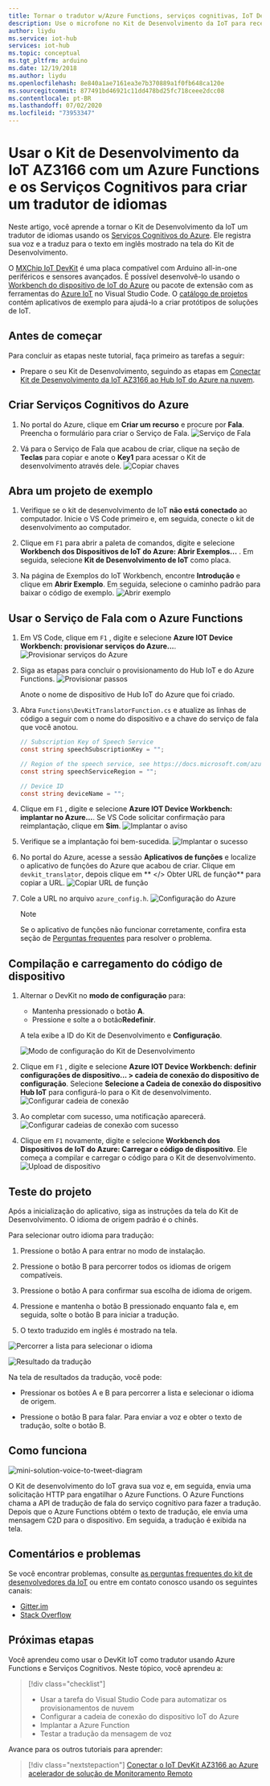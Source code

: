```yaml
---
title: Tornar o tradutor w/Azure Functions, serviços cognitivas, IoT DevKit
description: Use o microfone no Kit de Desenvolvimento da IoT para receber uma mensagem de voz e os Serviços Cognitivos do Azure para processá-la em um texto traduzido em inglês
author: liydu
ms.service: iot-hub
services: iot-hub
ms.topic: conceptual
ms.tgt_pltfrm: arduino
ms.date: 12/19/2018
ms.author: liydu
ms.openlocfilehash: 8e840a1ae7161ea3e7b370889a1f0fb648ca120e
ms.sourcegitcommit: 877491bd46921c11dd478bd25fc718ceee2dcc08
ms.contentlocale: pt-BR
ms.lasthandoff: 07/02/2020
ms.locfileid: "73953347"
---
```

# <a name="use-iot-devkit-az3166-with-azure-functions-and-cognitive-services-to-make-a-language-translator"></a>Usar o Kit de Desenvolvimento da IoT AZ3166 com um Azure Functions e os Serviços Cognitivos para criar um tradutor de idiomas

Neste artigo, você aprende a tornar o Kit de Desenvolvimento da IoT um tradutor de idiomas usando os [Serviços Cognitivos do Azure](https://azure.microsoft.com/services/cognitive-services/). Ele registra sua voz e a traduz para o texto em inglês mostrado na tela do Kit de Desenvolvimento.

O [MXChip IoT DevKit](https://aka.ms/iot-devkit) é uma placa compatível com Arduino all-in-one periféricos e sensores avançados. É possível desenvolvê-lo usando o [Workbench do dispositivo de IoT do Azure](https://aka.ms/iot-workbench) ou pacote de extensão com as ferramentas do [ Azure IoT](https://aka.ms/azure-iot-tools) no Visual Studio Code. O [catálogo de projetos](https://microsoft.github.io/azure-iot-developer-kit/docs/projects/) contém aplicativos de exemplo para ajudá-lo a criar protótipos de soluções de IoT.

## <a name="before-you-begin"></a>Antes de começar

Para concluir as etapas neste tutorial, faça primeiro as tarefas a seguir:

* Prepare o seu Kit de Desenvolvimento, seguindo as etapas em [Conectar Kit de Desenvolvimento da IoT AZ3166 ao Hub IoT do Azure na nuvem](/azure/iot-hub/iot-hub-arduino-iot-devkit-az3166-get-started).

## <a name="create-azure-cognitive-service"></a>Criar Serviços Cognitivos do Azure

1. No portal do Azure, clique em **Criar um recurso** e procure por **Fala**. Preencha o formulário para criar o Serviço de Fala.
  ![Serviço de Fala](media/iot-hub-arduino-iot-devkit-az3166-translator/speech-service.png)

1. Vá para o Serviço de Fala que acabou de criar, clique na seção de **Teclas** para copiar e anote o **Key1** para acessar o Kit de desenvolvimento através dele.
  ![Copiar chaves](media/iot-hub-arduino-iot-devkit-az3166-translator/copy-keys.png)

## <a name="open-sample-project"></a>Abra um projeto de exemplo

1. Verifique se o kit de desenvolvimento de IoT **não está conectado** ao computador. Inicie o VS Code primeiro e, em seguida, conecte o kit de desenvolvimento ao computador.

1. Clique em `F1` para abrir a paleta de comandos, digite e selecione **Workbench dos Dispositivos de IoT do Azure: Abrir Exemplos...** . Em seguida, selecione **Kit de Desenvolvimento de IoT** como placa.

1. Na página de Exemplos do IoT Workbench, encontre **Introdução** e clique em **Abrir Exemplo**. Em seguida, selecione o caminho padrão para baixar o código de exemplo.
  ![Abrir exemplo](media/iot-hub-arduino-iot-devkit-az3166-translator/open-sample.png)

## <a name="use-speech-service-with-azure-functions"></a>Usar o Serviço de Fala com o Azure Functions

1. Em VS Code, clique em `F1` , digite e selecione **Azure IOT Device Workbench: provisionar serviços do Azure...**. ![ Provisionar serviços do Azure](media/iot-hub-arduino-iot-devkit-az3166-translator/provision.png)

1. Siga as etapas para concluir o provisionamento do Hub IoT e do Azure Functions.
   ![Provisionar passos](media/iot-hub-arduino-iot-devkit-az3166-translator/provision-steps.png)

   Anote o nome de dispositivo de Hub IoT do Azure que foi criado.

1. Abra `Functions\DevKitTranslatorFunction.cs` e atualize as linhas de código a seguir com o nome do dispositivo e a chave do serviço de fala que você anotou.
   ```csharp
   // Subscription Key of Speech Service
   const string speechSubscriptionKey = "";

   // Region of the speech service, see https://docs.microsoft.com/azure/cognitive-services/speech-service/regions for more details.
   const string speechServiceRegion = "";

   // Device ID
   const string deviceName = "";
   ```

1. Clique em `F1` , digite e selecione **Azure IOT Device Workbench: implantar no Azure...**. Se VS Code solicitar confirmação para reimplantação, clique em **Sim**.
   ![Implantar o aviso](media/iot-hub-arduino-iot-devkit-az3166-translator/deploy-warning.png)

1. Verifique se a implantação foi bem-sucedida.
   ![Implantar o sucesso](media/iot-hub-arduino-iot-devkit-az3166-translator/deploy-success.png)

1. No portal do Azure, acesse a sessão **Aplicativos de funções** e localize o aplicativo de funções do Azure que acabou de criar. Clique em `devkit_translator`, depois clique em ** </> Obter URL de função** para copiar a URL.
   ![Copiar URL de função](media/iot-hub-arduino-iot-devkit-az3166-translator/get-function-url.png)

1. Cole a URL no arquivo `azure_config.h`.
   ![Configuração do Azure](media/iot-hub-arduino-iot-devkit-az3166-translator/azure-config.png)

   > [!NOTE]
   > Se o aplicativo de funções não funcionar corretamente, confira esta seção de [Perguntas frequentes](https://microsoft.github.io/azure-iot-developer-kit/docs/faq#compilation-error-for-azure-function) para resolver o problema.

## <a name="build-and-upload-device-code"></a>Compilação e carregamento do código de dispositivo

1. Alternar o DevKit no **modo de configuração** para:
   * Mantenha pressionado o botão **A**.
   * Pressione e solte a o botão**Redefinir**.

   A tela exibe a ID do Kit de Desenvolvimento e **Configuração**.

   ![Modo de configuração do Kit de Desenvolvimento](media/iot-hub-arduino-iot-devkit-az3166-translator/devkit-configuration-mode.png)

1. Clique em `F1` , digite e selecione **Azure IOT Device Workbench: definir configurações de dispositivo... > cadeia de conexão do dispositivo de configuração**. Selecione **Selecione a Cadeia de conexão do dispositivo Hub IoT** para configurá-lo para o Kit de desenvolvimento.
   ![Configurar cadeia de conexão](media/iot-hub-arduino-iot-devkit-az3166-translator/configure-connection-string.png)

1. Ao completar com sucesso, uma notificação aparecerá.
   ![Configurar cadeias de conexão com sucesso](media/iot-hub-arduino-iot-devkit-az3166-translator/configure-connection-string-success.png)

1. Clique em `F1` novamente, digite e selecione **Workbench dos Dispositivos de IoT do Azure: Carregar o código de dispositivo**. Ele começa a compilar e carregar o código para o Kit de desenvolvimento.
   ![Upload de dispositivo](media/iot-hub-arduino-iot-devkit-az3166-translator/device-upload.png)

## <a name="test-the-project"></a>Teste do projeto

Após a inicialização do aplicativo, siga as instruções da tela do Kit de Desenvolvimento. O idioma de origem padrão é o chinês.

Para selecionar outro idioma para tradução:

1. Pressione o botão A para entrar no modo de instalação.

2. Pressione o botão B para percorrer todos os idiomas de origem compatíveis.

3. Pressione o botão A para confirmar sua escolha de idioma de origem.

4. Pressione e mantenha o botão B pressionado enquanto fala e, em seguida, solte o botão B para iniciar a tradução.

5. O texto traduzido em inglês é mostrado na tela.

![Percorrer a lista para selecionar o idioma](media/iot-hub-arduino-iot-devkit-az3166-translator/select-language.jpg)

![Resultado da tradução](media/iot-hub-arduino-iot-devkit-az3166-translator/translation-result.jpg)

Na tela de resultados da tradução, você pode:

- Pressionar os botões A e B para percorrer a lista e selecionar o idioma de origem.

- Pressione o botão B para falar. Para enviar a voz e obter o texto de tradução, solte o botão B.

## <a name="how-it-works"></a>Como funciona

![mini-solution-voice-to-tweet-diagram](media/iot-hub-arduino-iot-devkit-az3166-translator/diagram.png)

O Kit de desenvolvimento do IoT grava sua voz e, em seguida, envia uma solicitação HTTP para engatilhar o Azure Functions. O Azure Functions chama a API de tradução de fala do serviço cognitivo para fazer a tradução. Depois que o Azure Functions obtém o texto de tradução, ele envia uma mensagem C2D para o dispositivo. Em seguida, a tradução é exibida na tela.

## <a name="problems-and-feedback"></a>Comentários e problemas

Se você encontrar problemas, consulte [as perguntas frequentes do kit de desenvolvedores da IoT](https://microsoft.github.io/azure-iot-developer-kit/docs/faq/) ou entre em contato conosco usando os seguintes canais:

* [Gitter.im](https://gitter.im/Microsoft/azure-iot-developer-kit)
* [Stack Overflow](https://stackoverflow.com/questions/tagged/iot-devkit)

## <a name="next-steps"></a>Próximas etapas

Você aprendeu como usar o DevKit IoT como tradutor usando Azure Functions e Serviços Cognitivos. Neste tópico, você aprendeu a:

> [!div class="checklist"]
> * Usar a tarefa do Visual Studio Code para automatizar os provisionamentos de nuvem
> * Configurar a cadeia de conexão do dispositivo IoT do Azure
> * Implantar a Azure Function
> * Testar a tradução da mensagem de voz

Avance para os outros tutoriais para aprender:

> [!div class="nextstepaction"]
> [Conectar o IoT DevKit AZ3166 ao Azure acelerador de solução de Monitoramento Remoto](https://docs.microsoft.com/azure/iot-hub/iot-hub-arduino-iot-devkit-az3166-devkit-remote-monitoring)
